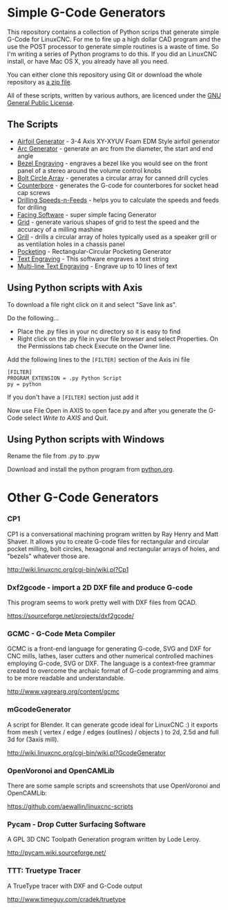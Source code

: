 Simple G-Code Generators
========================

This repository contains a collection of Python scrips that generate simple G-Code for LinuxCNC. For me to fire up a high dollar CAD program and the use the POST processor to generate simple routines is a waste of time. So I'm writing a series of Python programs to do this. If you did an LinuxCNC install, or have Mac OS X, you already have all you need. 

You can either clone this repository using Git or download the whole repository as [a zip file](https://github.com/linuxcnc/simple-gcode-generators/archive/master.zip).

All of these scripts, written by various authors, are licenced under the [GNU General Public License](LICENSE.md).

The Scripts
-----------

* [Airfoil Generator](airfoil/) - 3-4 Axis XY-XYUV Foam EDM Style airfoil generator
* [Arc Generator](arcgen/) - generate an arc from the diameter, the start and end angle
* [Bezel Engraving](bezel/) - engraves a bezel like you would see on the front panel of a stereo around the volume control knobs
* [Bolt Circle Array](boltcircle/) - generates a circular array for canned drill cycles
* [Counterbore](counterbore/) - generates the G-code for counterbores for socket head cap screws
* [Drilling Speeds-n-Feeds](drill-speed/) - helps you to calculate the speeds and feeds for drilling
* [Facing Software](face/) - super simple facing Generator
* [Grid](grid/) - generate various shapes of grid to test the speed and the accuracy of a milling mashine
* [Grill](grill/) - drills a circular array of holes typically used as a speaker grill or as ventilation holes in a chassis panel
* [Pocketing](pocket/) - Rectangular-Circular Pocketing Generator
* [Text Engraving](engrave/) - This software engraves a text string
* [Multi-line Text Engraving](engrave-lines/) - Engrave up to 10 lines of text



Using Python scripts with Axis
------------------------------

To download a file right click on it and select "Save link as".

Do the following...

* Place the .py files in your nc directory so it is easy to find
* Right click on the .py file in your file browser and select Properties. On the Permissions tab check Execute on the Owner line.

Add the following lines to the ```[FILTER]``` section of the Axis ini file

    [FILTER]
    PROGRAM_EXTENSION = .py Python Script
    py = python

If you don't have a ```[FILTER]``` section just add it

Now use File Open in AXIS to open face.py and after you generate the G-Code select *Write to AXIS* and Quit.



Using Python scripts with Windows
---------------------------------

Rename the file from .py to .pyw

Download and install the python program from [python.org](https://www.python.org/downloads/windows/).



Other G-Code Generators
=======================


### CP1

CP1 is a conversational machining program written by Ray Henry and Matt Shaver. 
It allows you to create G-code files for rectangular and circular pocket milling, bolt circles, hexagonal and rectangular arrays of holes, and "bezels" whatever those are.

http://wiki.linuxcnc.org/cgi-bin/wiki.pl?Cp1


### Dxf2gcode - import a 2D DXF file and produce G-code

This program seems to work pretty well with DXF files from QCAD.

https://sourceforge.net/projects/dxf2gcode/


### GCMC - G-Code Meta Compiler

GCMC is a front-end language for generating G-code, SVG and DXF for CNC mills, lathes, laser cutters and other numerical controlled machines employing G-code, SVG or DXF. The language is a context-free grammar created to overcome the archaic format of G-code programming and aims to be more readable and understandable.

http://www.vagrearg.org/content/gcmc


### mGcodeGenerator

A script for Blender. It can generate gcode ideal for LinuxCNC :) it exports from mesh ( vertex / edge / edges (outlines) / objects ) to 2d, 2.5d and full 3d for (3axis mill).

http://wiki.linuxcnc.org/cgi-bin/wiki.pl?GcodeGenerator


### OpenVoronoi and OpenCAMLib

There are some sample scripts and screenshots that use OpenVoronoi and OpenCAMLib:

https://github.com/aewallin/linuxcnc-scripts


### Pycam - Drop Cutter Surfacing Software

A GPL 3D CNC Toolpath Generation program written by Lode Leroy.

http://pycam.wiki.sourceforge.net/


### TTT: Truetype Tracer
A TrueType tracer with DXF and G-Code output

http://www.timeguy.com/cradek/truetype
